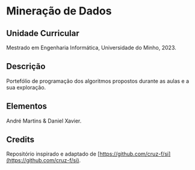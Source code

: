 # Mineração de Dados

## Unidade Curricular

Mestrado em Engenharia Informática, Universidade do Minho, 2023.

## Descrição

Portefólio de programação dos algoritmos propostos durante
as aulas e a sua exploração.

## Elementos

André Martins & Daniel Xavier.

## Credits
Repositório inspirado e adaptado de [https://github.com/cruz-f/si](https://github.com/cruz-f/si).
